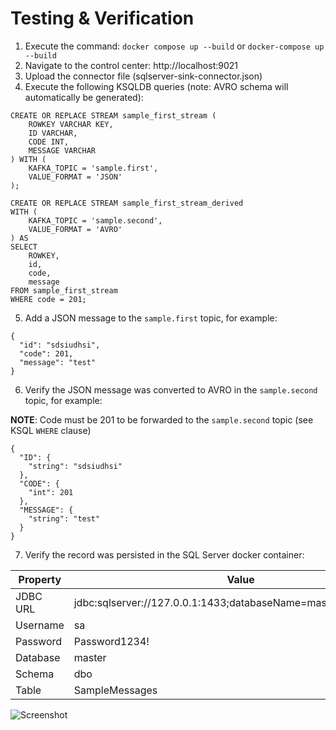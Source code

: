 # Testing & Verification

1. Execute the command: `docker compose up --build` or `docker-compose up --build`
2. Navigate to the control center: http://localhost:9021
3. Upload the connector file (sqlserver-sink-connector.json)
4. Execute the following KSQLDB queries (note: AVRO schema will automatically be generated):

```
CREATE OR REPLACE STREAM sample_first_stream (
    ROWKEY VARCHAR KEY,
    ID VARCHAR,
    CODE INT,
    MESSAGE VARCHAR
) WITH (
    KAFKA_TOPIC = 'sample.first',
    VALUE_FORMAT = 'JSON'
);
```

```
CREATE OR REPLACE STREAM sample_first_stream_derived 
WITH (
    KAFKA_TOPIC = 'sample.second',
    VALUE_FORMAT = 'AVRO'
) AS
SELECT 
    ROWKEY,
    id,
    code,
    message
FROM sample_first_stream
WHERE code = 201;
```

5. Add a JSON message to the `sample.first` topic, for example:

```
{
  "id": "sdsiudhsi",
  "code": 201,
  "message": "test"
}
```

6. Verify the JSON message was converted to AVRO in the `sample.second` topic, for example:

**NOTE**: Code must be 201 to be forwarded to the `sample.second` topic (see KSQL `WHERE` clause)

```
{
  "ID": {
    "string": "sdsiudhsi"
  },
  "CODE": {
    "int": 201
  },
  "MESSAGE": {
    "string": "test"
  }
}
```

7. Verify the record was persisted in the SQL Server docker container:

| Property    | Value |
| -------- | ------- |
| JDBC URL  | jdbc:sqlserver://127.0.0.1:1433;databaseName=master;encrypt=false    |
| Username  | sa    |
| Password | Password1234!     |
| Database    | master    |
| Schema    | dbo    |
| Table    | SampleMessages    |

![Screenshot](https://i.ibb.co/D7PK6D3/Screenshot-2024-12-17-111644.png)
